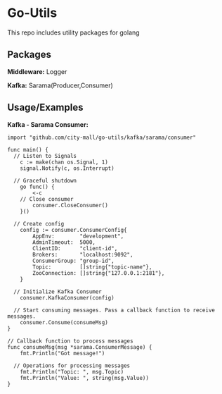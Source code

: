 
# Go-Utils

This repo includes utility packages for golang 


## Packages

**Middleware:** Logger

**Kafka:** Sarama(Producer,Consumer)



## Usage/Examples

**Kafka - Sarama Consumer:**

```golang
import "github.com/city-mall/go-utils/kafka/sarama/consumer"

func main() {
  // Listen to Signals
	c := make(chan os.Signal, 1)
	signal.Notify(c, os.Interrupt)

  // Graceful shutdown
	go func() {
		<-c
    // Close consumer
		consumer.CloseConsumer()
	}()

  // Create config
	config := consumer.ConsumerConfig{
		AppEnv:        "development",
		AdminTimeout:  5000,
		ClientID:      "client-id",
		Brokers:       "localhost:9092",
		ConsumerGroup: "group-id",
		Topic:         []string{"topic-name"},
		ZooConnection: []string{"127.0.0.1:2181"},
	}

  // Initialize Kafka Consumer
	consumer.KafkaConsumer(config)

  // Start consuming messages. Pass a callback function to receive messages.
	consumer.Consume(consumeMsg)
}

// Callback function to process messages
func consumeMsg(msg *sarama.ConsumerMessage) {
	fmt.Println("Got message!")

  // Operations for processing messages
	fmt.Println("Topic: ", msg.Topic)
	fmt.Println("Value: ", string(msg.Value))
}
```

